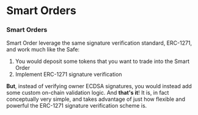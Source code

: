 # Smart Orders

### Smart Orders

Smart Order leverage the same signature verification standard, ERC-1271, and work much like the Safe:

1. You would deposit some tokens that you want to trade into the Smart Order
2. Implement ERC-1271 signature verification

**But**, instead of verifying owner ECDSA signatures, you would instead add some custom on-chain validation logic. And **that's it**! It is, in fact conceptually very simple, and takes advantage of just how flexible and powerful the ERC-1271 signature verification scheme is.
